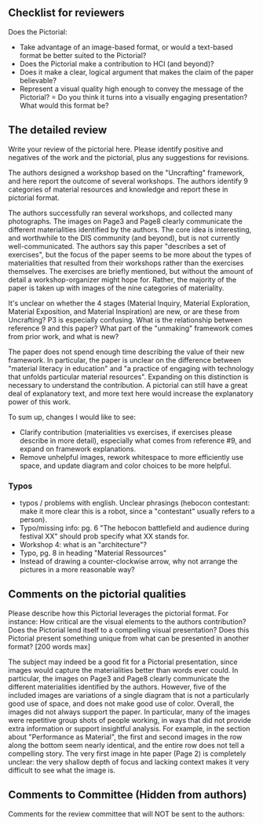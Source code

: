 ## Checklist for reviewers
Does the Pictorial:

- Take advantage of an image-based format, or would a text-based format be better suited to the Pictorial?
- Does the Pictorial make a contribution to HCI (and beyond)?
- Does it make a clear, logical argument that makes the claim of the paper believable?
- Represent a visual quality high enough to convey the message of the Pictorial?
= Do you think it turns into a visually engaging presentation? What would this format be?

## The detailed review
Write your review of the pictorial here. Please identify positive and negatives of the work and the pictorial, plus any suggestions for revisions.

The authors designed a workshop based on the "Uncrafting" framework, and here report the outcome of several workshops. The authors identify 9 categories of material resources and knowledge and report these in pictorial format.

The authors successfully ran several workshops, and collected many photographs. The images on Page3 and Page8 clearly communicate the different materialities identified by the authors. The core idea is interesting, and worthwhile to the DIS community (and beyond), but is not currently well-communicated. The authors say this paper "describes a set of exercises", but the focus of the paper seems to be more about the types of materialities that resulted from their workshops rather than the exercises themselves. The exercises are briefly mentioned, but without the amount of detail a workshop-organizer might hope for. Rather, the majority of the paper is taken up with images of the nine categories of materiality.

It's unclear on whether the 4 stages (Material Inquiry, Material Exploration, Material Exposition, and Material Inspiration) are new, or are these from Uncrafting? P3 is especially confusing. What is the relationship between reference 9 and this paper? What part of the "unmaking" framework comes from prior work, and what is new?

The paper does not spend enough time describing the value of their new framework. In particular, the paper is unclear on the difference between "material literacy in education" and "a practice of engaging with technology that unfolds particular material resources". Expanding on this distinction is necessary to understand the contribution. A pictorial can still have a great deal of explanatory text, and more text here would increase the explanatory power of this work.

To sum up, changes I would like to see:
- Clarify contribution (materialities vs exercises, if exercises please describe in more detail), especially what comes from reference #9, and expand on framework explanations.
- Remove unhelpful images, rework whitespace to more efficiently use space, and update diagram and color choices to be more helpful.

### Typos
- typos / problems with english. Unclear phrasings (hebocon contestant: make it more clear this is a robot, since a "contestant" usually refers to a person).
- Typo/missing info: pg. 6 "The hebocon battlefield and audience during festival XX" should prob specify what XX stands for.
- Workshop 4: what is an "architecture"?
- Typo, pg. 8 in heading "Material Ressources" 
- Instead of drawing a counter-clockwise arrow, why not arrange the pictures in a more reasonable way?

## Comments on the pictorial qualities
Please describe how this Pictorial leverages the pictorial format. For instance: How critical are the visual elements to the authors contribution? Does the Pictorial lend itself to a compelling visual presentation? Does this Pictorial present something unique from what can be presented in another format? [200 words max]

The subject may indeed be a good fit for a Pictorial presentation, since images would capture the materialities better than words ever could. In particular, the images on Page3 and Page8 clearly communicate the different materialities identified by the authors. However, five of the included images are variations of a single diagram that is not a particularly good use of space, and does not make good use of color.  Overall, the images did not always support the paper. In particular, many of the images were repetitive group shots of people working, in ways that did not provide extra information or support insightful analysis. For example, in the section about "Performance as Material", the first and second images in the row along the bottom seem nearly identical, and the entire row does not tell a compelling story. The very first image in hte paper (Page 2) is completely unclear: the very shallow depth of focus and lacking context makes it very difficult to see what the image is.



## Comments to Committee (Hidden from authors)
Comments for the review committee that will NOT be sent to the authors:

